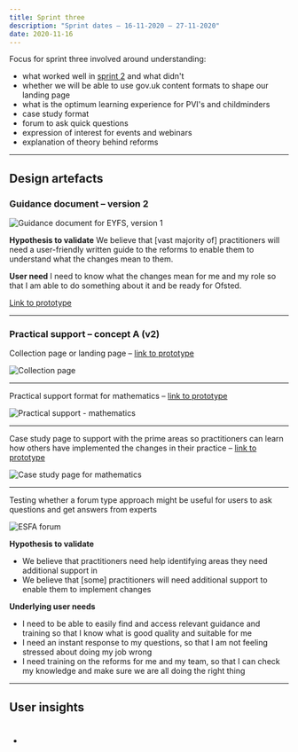 ```yaml
---
title: Sprint three
description: "Sprint dates – 16-11-2020 — 27-11-2020"
date: 2020-11-16
---
```


Focus for sprint three involved around understanding:

* what worked well in [sprint 2](/sprint-two) and what didn't
* whether we will be able to use gov.uk content formats to shape our landing page
* what is the optimum learning experience for PVI's and childminders
* case study format
* forum to ask quick questions
* expression of interest for events and webinars
* explanation of theory behind reforms

<hr>

## Design artefacts

### Guidance document – version 2

![Guidance document for EYFS, version 1](/images/sprint-three/01-guidance-doc--v2.png "Screenshot of the guidance document, version 2")


**Hypothesis to validate**
We believe that [vast majority of] practitioners will need a user-friendly written guide to the reforms to enable them to understand what the changes mean to them.

**User need**
I need to know what the changes mean for me and my role so that I am able to do something about it and be ready for Ofsted.

[Link to prototype](https://eyfs-content.netlify.app/early-years/sprint-3/help-for-early-years-providers-and-professionals/)

<hr>

### Practical support – concept A (v2)

Collection page or landing page – [link to prototype](https://eyfs-content.netlify.app/early-years/sprint-3/resources/changes-to-the-early-years-foundation-stage-framework-v2/)

![Collection page](/images/sprint-three/02-practical-support--v2.png)
<hr>

Practical support format for mathematics – [link to prototype](https://eyfs-content.netlify.app/early-years/sprint-3/resources/mathematics/)

![Practical support - mathematics](/images/sprint-three/03-practical-support__mathematics--v2.png "Screenshot of the practical support, version 2")
<hr>

Case study page to support with the prime areas so practitioners can learn how others have implemented the changes in their practice – [link to prototype](https://eyfs-content.netlify.app/early-years/sprint-3/case-studies/planning-our-curriculum-around-the-new-framework/)

![Case study page for mathematics](/images/sprint-three/04-practical-support__case-study--v2.png "Screenshot of the case study, version 2")
<hr>

Testing whether a forum type approach might be useful for users to ask questions and get answers from experts

![ESFA forum](/images/sprint-three/05--practical-support__forum.png "Screenshot of the ESFA forums to ask quick questions and get answers")


**Hypothesis to validate**
* We believe that practitioners need help identifying areas they need additional support in
* We believe that [some] practitioners will need additional support to enable them to implement changes

**Underlying user needs**
* I need to be able to easily find and access relevant guidance and training so that I know what is good quality and suitable for me
* I need an instant response to my questions, so that I am not feeling stressed about doing my job wrong
* I need training on the reforms for me and my team, so that I can check my knowledge and make sure we are all doing the right thing

<hr>

## User insights

-  #